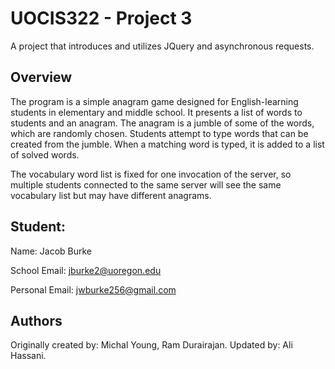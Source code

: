 # UOCIS322 - Project 3 #

A project that introduces and utilizes JQuery and asynchronous requests.

## Overview

The program is a simple anagram game designed for English-learning students in elementary and middle school. It presents a list of words to students and an anagram. The anagram is a jumble of some of the words, which are randomly chosen. Students attempt to type words that can be created from the jumble. When a matching word is typed, it is added to a list of solved words.

The vocabulary word list is fixed for one invocation of the server, so multiple students connected to the same server will see the same vocabulary list but may have different anagrams.

## Student:	 
Name: Jacob Burke

School Email: jburke2@uoregon.edu

Personal Email: jwburke256@gmail.com

## Authors

Originally created by: Michal Young, Ram Durairajan.
Updated by: Ali Hassani.
